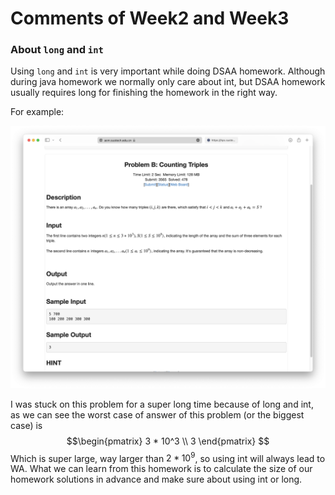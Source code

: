 # Comments of Week2 and Week3

### About `long` and `int`

Using `long` and `int` is very important while doing DSAA homework. Although during java homework we normally only care about int, but DSAA homework usually requires long for finishing the homework in the right way.

For example:

<img src="Pic_Week2_B.png" width="600" tab="Week2_B" alt="Week2_B">

I was stuck on this problem for a super long time because of long and int, as we can see the worst case of answer of this problem (or the biggest case) is
$$\begin{pmatrix} 
    3 * 10^3 \\ 
    3 
\end{pmatrix} $$
Which is super large, way larger than $2*10^9$, so using int will always lead to WA. What we can learn from this homework is to calculate the size of our homework solutions in advance and make sure about using int or long.